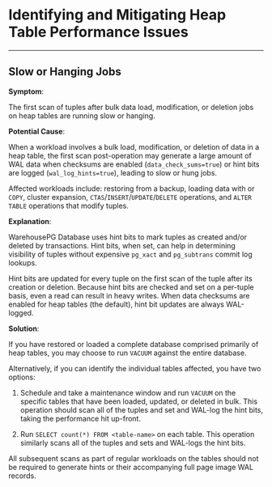 # Identifying and Mitigating Heap Table Performance Issues
---

## <a id="bulkloadslow"></a>Slow or Hanging Jobs

**Symptom**:

The first scan of tuples after bulk data load, modification, or deletion jobs on heap tables are running slow or hanging.

**Potential Cause**:

When a workload involves a bulk load, modification, or deletion of data in a heap table, the first scan post-operation may generate a large amount of WAL data when checksums are enabled (`data_check_sums=true`) or hint bits are logged (`wal_log_hints=true`), leading to slow or hung jobs.

Affected workloads include: restoring from a backup, loading data with or `COPY`, cluster expansion, `CTAS`/`INSERT`/`UPDATE`/`DELETE` operations, and `ALTER TABLE` operations that modify tuples.

**Explanation**:

WarehousePG Database uses hint bits to mark tuples as created and/or deleted by transactions. Hint bits, when set, can help in determining visibility of tuples without expensive `pg_xact` and `pg_subtrans` commit log lookups.

Hint bits are updated for every tuple on the first scan of the tuple after its creation or deletion. Because hint bits are checked and set on a per-tuple basis, even a read can result in heavy writes. When data checksums are enabled for heap tables (the default), hint bit updates are always WAL-logged.

**Solution**:

If you have restored or loaded a complete database comprised primarily of heap tables, you may choose to run `VACUUM` against the entire database.

Alternatively, if you can identify the individual tables affected, you have two options:

1. Schedule and take a maintenance window and run `VACUUM` on the specific tables that have been loaded, updated, or deleted in bulk. This operation should scan all of the tuples and set and WAL-log the hint bits, taking the performance hit up-front.

2. Run `SELECT count(*) FROM <table-name>` on each table. This operation similarly scans all of the tuples and sets and WAL-logs the hint bits.

All subsequent scans as part of regular workloads on the tables should not be required to generate hints or their accompanying full page image WAL records.

